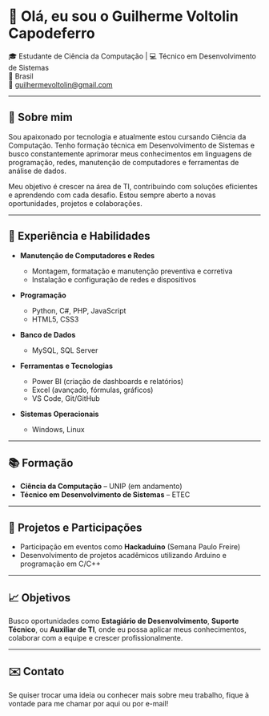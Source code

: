 # 👋 Olá, eu sou o Guilherme Voltolin Capodeferro

🎓 Estudante de Ciência da Computação | 💻 Técnico em Desenvolvimento de Sistemas  
📍 Brasil  
📧 guilhermevoltolin@gmail.com  

---

## 🧠 Sobre mim

Sou apaixonado por tecnologia e atualmente estou cursando Ciência da Computação. Tenho formação técnica em Desenvolvimento de Sistemas e busco constantemente aprimorar meus conhecimentos em linguagens de programação, redes, manutenção de computadores e ferramentas de análise de dados.

Meu objetivo é crescer na área de TI, contribuindo com soluções eficientes e aprendendo com cada desafio. Estou sempre aberto a novas oportunidades, projetos e colaborações.

---

## 💼 Experiência e Habilidades

- **Manutenção de Computadores e Redes**
  - Montagem, formatação e manutenção preventiva e corretiva
  - Instalação e configuração de redes e dispositivos

- **Programação**
  - Python, C#, PHP, JavaScript
  - HTML5, CSS3

- **Banco de Dados**
  - MySQL, SQL Server

- **Ferramentas e Tecnologias**
  - Power BI (criação de dashboards e relatórios)
  - Excel (avançado, fórmulas, gráficos)
  - VS Code, Git/GitHub

- **Sistemas Operacionais**
  - Windows, Linux

---

## 📚 Formação

- **Ciência da Computação** – UNIP (em andamento)
- **Técnico em Desenvolvimento de Sistemas** – ETEC

---

## 🚀 Projetos e Participações

- Participação em eventos como **Hackaduino** (Semana Paulo Freire)
- Desenvolvimento de projetos acadêmicos utilizando Arduino e programação em C/C++

---

## 📈 Objetivos

Busco oportunidades como **Estagiário de Desenvolvimento**, **Suporte Técnico**, ou **Auxiliar de TI**, onde eu possa aplicar meus conhecimentos, colaborar com a equipe e crescer profissionalmente.

---

## ✉️ Contato

Se quiser trocar uma ideia ou conhecer mais sobre meu trabalho, fique à vontade para me chamar por aqui ou por e-mail!

